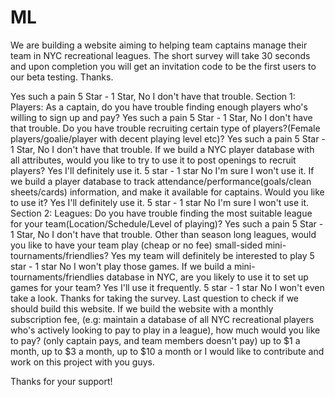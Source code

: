 # ML
We are building a website aiming to helping team captains manage their team in NYC recreational leagues. The short survey will take 30 seconds and upon completion you will get an invitation code to be the first users to our beta testing.
Thanks.

Yes such a pain 5 Star - 1 Star, No I don't have that trouble.
Section 1: Players:
As a captain, do you have trouble finding enough players who's willing to sign up and pay? Yes such a pain 5 Star - 1 Star, No I don't have that trouble.
Do you have trouble recruiting certain type of players?(Female players/goalie/player with decent playing level etc)? Yes such a pain 5 Star - 1 Star, No I don't have that trouble.
If we build a NYC player database with all attributes, would you like to try to use it to post openings to recruit players? Yes I'll definitely use it. 5 star - 1 star No I'm sure I won't use it.
If we build a player database to track attendance/performance(goals/clean sheets/cards) information, and make it available for captains. Would you like to use it? Yes I'll definitely use it. 5 star - 1 star No I'm sure I won't use it.
Section 2: Leagues:
Do you have trouble finding the most suitable league for your team(Location/Schedule/Level of playing)? Yes such a pain 5 Star - 1 Star, No I don't have that trouble.
Other than season long leagues, would you like to have your team play (cheap or no fee) small-sided mini-tournaments/friendlies? Yes my team will definitely be interested to play 5 star - 1 star No I won't play those games.
If we build a mini-tournaments/friendlies database in NYC, are you likely to use it to set up games for your team? Yes I'll use it frequently. 5 star - 1 star No I won't even take a look.
Thanks for taking the survey. Last question to check if we should build this website.
If we build the website with a monthly subscription fee, (e.g: maintain a database of all NYC recreational players who's actively looking to pay to play in a league), how much would you like to pay? (only captain pays, and team members doesn't pay) up to $1 a month, up to $3 a month, up to $10 a month or I would like to contribute and work on this project with you guys.

Thanks for your support!
 
